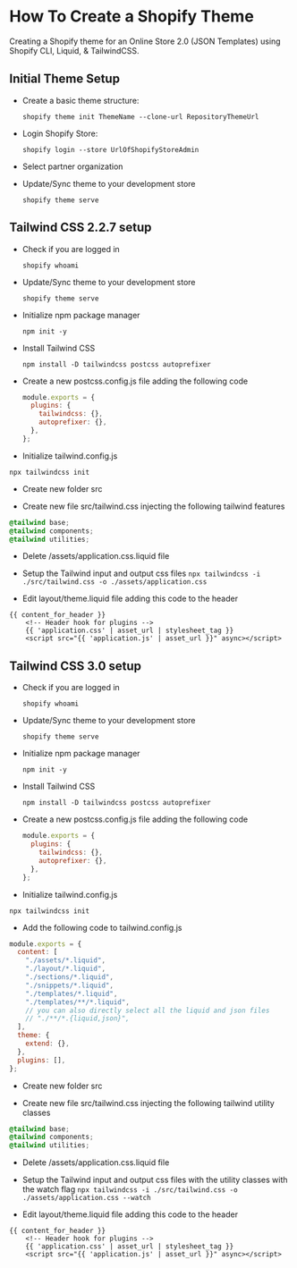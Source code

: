 # How To Create a Shopify Theme

Creating a Shopify theme for an Online Store 2.0 (JSON Templates) using Shopify CLI, Liquid, & TailwindCSS.

## Initial Theme Setup

- Create a basic theme structure:

  `shopify theme init ThemeName --clone-url RepositoryThemeUrl`

- Login Shopify Store:

  `shopify login --store UrlOfShopifyStoreAdmin`

- Select partner organization

- Update/Sync theme to your development store

  `shopify theme serve`

## Tailwind CSS 2.2.7 setup

- Check if you are logged in

  `shopify whoami`

- Update/Sync theme to your development store

  `shopify theme serve`

- Initialize npm package manager

  `npm init -y`

- Install Tailwind CSS

  `npm install -D tailwindcss postcss autoprefixer`

- Create a new postcss.config.js file adding the following code
  ```jsx
  module.exports = {
    plugins: {
      tailwindcss: {},
      autoprefixer: {},
    },
  };
  ```
- Initialize tailwind.config.js

`npx tailwindcss init`

- Create new folder src

- Create new file src/tailwind.css injecting the following tailwind features

```css
@tailwind base;
@tailwind components;
@tailwind utilities;
```

- Delete /assets/application.css.liquid file

- Setup the Tailwind input and output css files
  `npx tailwindcss -i ./src/tailwind.css -o ./assets/application.css`

- Edit layout/theme.liquid file adding this code to the header

```liquid
{{ content_for_header }}
    <!-- Header hook for plugins -->
    {{ 'application.css' | asset_url | stylesheet_tag }}
    <script src="{{ 'application.js' | asset_url }}" async></script>
```

## Tailwind CSS 3.0 setup

- Check if you are logged in

  `shopify whoami`

- Update/Sync theme to your development store

  `shopify theme serve`

- Initialize npm package manager

  `npm init -y`

- Install Tailwind CSS

  `npm install -D tailwindcss postcss autoprefixer`

- Create a new postcss.config.js file adding the following code
  ```jsx
  module.exports = {
    plugins: {
      tailwindcss: {},
      autoprefixer: {},
    },
  };
  ```
- Initialize tailwind.config.js

`npx tailwindcss init`

- Add the following code to tailwind.config.js

```js
module.exports = {
  content: [
    "./assets/*.liquid",
    "./layout/*.liquid",
    "./sections/*.liquid",
    "./snippets/*.liquid",
    "./templates/*.liquid",
    "./templates/**/*.liquid",
    // you can also directly select all the liquid and json files
    // "./**/*.{liquid,json}",
  ],
  theme: {
    extend: {},
  },
  plugins: [],
};
```

- Create new folder src

- Create new file src/tailwind.css injecting the following tailwind utility classes

```css
@tailwind base;
@tailwind components;
@tailwind utilities;
```

- Delete /assets/application.css.liquid file

- Setup the Tailwind input and output css files with the utility classes with the watch flag
  `npx tailwindcss -i ./src/tailwind.css -o ./assets/application.css --watch`

- Edit layout/theme.liquid file adding this code to the header

```liquid
{{ content_for_header }}
    <!-- Header hook for plugins -->
    {{ 'application.css' | asset_url | stylesheet_tag }}
    <script src="{{ 'application.js' | asset_url }}" async></script>
```
